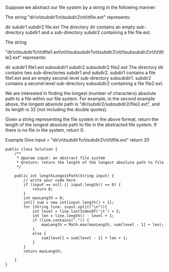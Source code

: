 Suppose we abstract our file system by a string in the following manner:

The string "dir\n\tsubdir1\n\tsubdir2\n\t\tfile.ext" represents:

dir
    subdir1
    subdir2
        file.ext
The directory dir contains an empty sub-directory subdir1 and a sub-directory subdir2 containing a file file.ext.

The string

"dir\n\tsubdir1\n\t\tfile1.ext\n\t\tsubsubdir1\n\tsubdir2\n\t\tsubsubdir2\n\t\t\tfile2.ext"
represents:

dir
    subdir1
        file1.ext
        subsubdir1
    subdir2
        subsubdir2
            file2.ext
The directory dir contains two sub-directories subdir1 and subdir2. subdir1 contains a file file1.ext and an empty second-level sub-directory subsubdir1. subdir2 contains a second-level sub-directory subsubdir2 containing a file file2.ext.

We are interested in finding the longest (number of characters) absolute path to a file within our file system. For example, in the second example above, the longest absolute path is "dir/subdir2/subsubdir2/file2.ext", and its length is 32 (not including the double quotes).

Given a string representing the file system in the above format, return the length of the longest absolute path to file in the abstracted file system. If there is no file in the system, return 0.

Example
Give input = "dir\n\tsubdir1\n\tsubdir2\n\t\tfile.ext" return 20

    public class Solution {
        /**
         * @param input: an abstract file system
         * @return: return the length of the longest absolute path to file
         */

        public int lengthLongestPath(String input) {
            // write your code here
            if (input == null || input.length() == 0) {
                return 0;
            }
            int maxLength = 0;
            int[] sum = new int[input.length() + 1];
            for (String line: input.split("\n")){
                int level = line.lastIndexOf('\t') + 2;
                int len = line.length() - level + 1;
                if (line.contains(".")) {
                    maxLength = Math.max(maxLength, sum[level - 1] + len);
                }
                else {
                    sum[level] = sum[level - 1] + len + 1;
                }
            }
            return maxLength;

        }
    }
